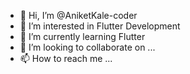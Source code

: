 - 👋 Hi, I’m @AniketKale-coder
- 👀 I’m interested in Flutter Development
- 🌱 I’m currently learning Flutter
- 💞️ I’m looking to collaborate on ...
- 📫 How to reach me ...

<!---
AniketKale-coder/AniketKale-coder is a ✨ special ✨ repository because its `README.md` (this file) appears on your GitHub profile.
You can click the Preview link to take a look at your changes.
--->

